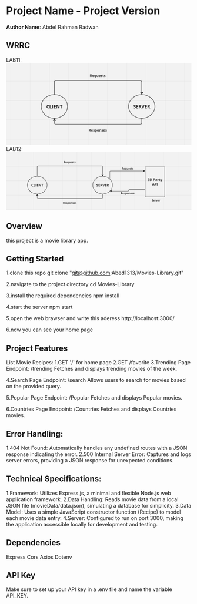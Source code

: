 # Project Name - Project Version

**Author Name**: Abdel Rahman Radwan

## WRRC
LAB11:
![WRRC Image](lab11.PNG)
LAB12:
![WRRC Imge](lap12.PNG)

## Overview
this project is a movie library app.
## Getting Started
1.clone this repo 
git clone "git@github.com:Abed1313/Movies-Library.git"

2.navigate to the project directory
cd Movies-Library

3.install the required dependencies
npm install

4.start the server 
npm start

5.open the web brawser and write this aderess 
http://localhost:3000/

6.now you can see your home page 

## Project Features
List Movie Recipes:
1.GET '/' for home page 
2.GET /favorite
3.Trending Page Endpoint: /trending
Fetches and displays trending movies of the week.

4.Search Page Endpoint: /search
Allows users to search for movies based on the provided query.

5.Popular Page Endpoint: /Popular
Fetches and displays Popular movies.

6.Countries Page Endpoint: /Countries
Fetches and displays Countries movies.

## Error Handling:
1.404 Not Found: Automatically handles any undefined routes with a JSON response indicating the error.
2.500 Internal Server Error: Captures and logs server errors, providing a JSON response for unexpected conditions.

## Technical Specifications:
1.Framework: Utilizes Express.js, a minimal and flexible Node.js web application framework.
2.Data Handling: Reads movie data from a local JSON file (movieData/data.json), simulating a database for simplicity.
3.Data Model: Uses a simple JavaScript constructor function (Recipe) to model each movie data entry.
4.Server: Configured to run on port 3000, making the application accessible locally for development and testing.

## Dependencies
Express
Cors
Axios
Dotenv

## API Key
Make sure to set up your API key in a .env file and name the variable API_KEY.
